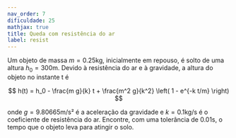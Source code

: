 ```yaml
---
nav_order: 7
dificuldade: 25
mathjax: true
title: Queda com resistência do ar
label: resist
---
```


Um objeto de massa $m = 0.25$kg, inicialmente em repouso, é solto de uma altura $h_0 = 300$m. Devido à resistência do ar e
à gravidade, a altura do objeto no instante t é

$$
  h(t) = h_0 - \frac{m g}{k} t + \frac{m^2 g}{k^2} \left( 1 - e^{-k t/m} \right)
$$

onde $g = 9.80665$m/s² é a aceleração da gravidade e $k = 0.1$kg/s é o coeficiente de resistência do ar. Encontre, com uma
tolerância de 0.01s, o tempo que o objeto leva para atingir o solo.
